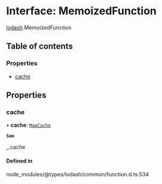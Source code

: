 # Interface: MemoizedFunction

[lodash](../modules/lodash.md).MemoizedFunction

## Table of contents

### Properties

- [cache](lodash.MemoizedFunction.md#cache)

## Properties

### cache

• **cache**: [`MapCache`](lodash.MapCache.md)

**`See`**

\_.cache

#### Defined in

node_modules/@types/lodash/common/function.d.ts:534
